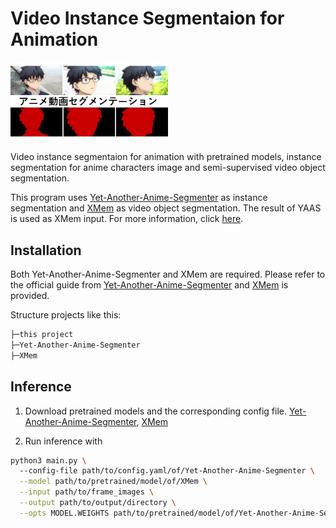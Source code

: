 # Video Instance Segmentaion for Animation
<img src="./thumnail_final.jpg" width=50%>

Video instance segmentaion for animation with pretrained models, instance segmentation for anime characters image and semi-supervised video object segmentation. 

This program uses [Yet-Another-Anime-Segmenter](https://github.com/zymk9/Yet-Another-Anime-Segmenter) as instance segmentation and [XMem](https://github.com/hkchengrex/XMem) as video object segmentation. The result of YAAS is used as XMem input. For more information, click [here](./oacis2022_slide_final2.pdf).

## Installation
Both Yet-Another-Anime-Segmenter and XMem are required. Please refer to the official guide from [Yet-Another-Anime-Segmenter](https://github.com/zymk9/Yet-Another-Anime-Segmenter#installation) and [XMem](https://github.com/hkchengrex/XMem/blob/main/docs/GETTING_STARTED.md) is provided.

Structure projects like this:
```bash
├─this project
├─Yet-Another-Anime-Segmenter
├─XMem
```

## Inference
1. Download pretrained models and the corresponding config file. [Yet-Another-Anime-Segmenter](https://github.com/zymk9/Yet-Another-Anime-Segmenter#inference), [XMem](https://github.com/hkchengrex/XMem/blob/main/docs/INFERENCE.md)

2. Run inference with 
  ```bash
  python3 main.py \ 
    --config-file path/to/config.yaml/of/Yet-Another-Anime-Segmenter \
    --model path/to/pretrained/model/of/XMem \
    --input path/to/frame_images \
    --output path/to/output/directory \
    --opts MODEL.WEIGHTS path/to/pretrained/model/of/Yet-Another-Anime-Segmenter
  ```

